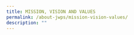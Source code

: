 ```yaml
---
title: MISSION, VISION AND VALUES
permalink: /about-jwps/mission-vision-values/
description: ""
---
```

